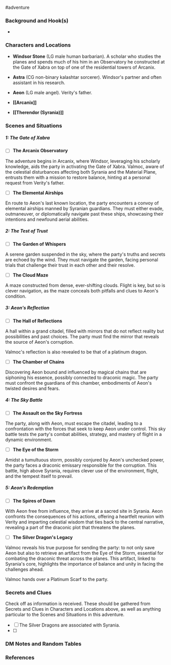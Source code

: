  #adventure 

### Background and Hook(s)

* 

### Characters and Locations

* **Windsor Stone** (LG male human barbarian). A scholar who studies the planes and spends much of his him in an Observatory he constructed at the Gate of Xabra on top of one of the residential towers of Arcanix.
* **Astra** (CG non-binary kalashtar sorcerer). Windsor's partner and often assistant in his research.
* **Aeon** (LG male angel). Verity's father.

* **[[Arcanix]]**
* **[[Therendor (Syrania)]]**

### Scenes and Situations

##### 1: The Gate of Xabra

 - [ ]  **The Arcanix Observatory**

The adventure begins in Arcanix, where Windsor, leveraging his scholarly knowledge, aids the party in activating the Gate of Xabra. Valmoc, aware of the celestial disturbances affecting both Syrania and the Material Plane, entrusts them with a mission to restore balance, hinting at a personal request from Verity's father.

 - [ ]  **The Elemental Airships**

En route to Aeon's last known location, the party encounters a convoy of elemental airships manned by Syranian guardians. They must either evade, outmaneuver, or diplomatically navigate past these ships, showcasing their intentions and newfound aerial abilities.

##### 2: The Test of Trust

 - [ ]  **The Garden of Whispers**

A serene garden suspended in the sky, where the party's truths and secrets are echoed by the wind. They must navigate the garden, facing personal trials that challenge their trust in each other and their resolve.

 - [ ]  **The Cloud Maze**

A maze constructed from dense, ever-shifting clouds. Flight is key, but so is clever navigation, as the maze conceals both pitfalls and clues to Aeon's condition.

##### 3: Aeon's Reflection

 - [ ]  **The Hall of Reflections**

A hall within a grand citadel, filled with mirrors that do not reflect reality but possibilities and past choices. The party must find the mirror that reveals the source of Aeon's corruption.

Valmoc's reflection is also revealed to be that of a platinum dragon.

 - [ ]  **The Chamber of Chains**

Discovering Aeon bound and influenced by magical chains that are siphoning his essence, possibly connected to draconic magic. The party must confront the guardians of this chamber, embodiments of Aeon's twisted desires and fears.

##### 4: The Sky Battle

 - [ ]  **The Assault on the Sky Fortress**

The party, along with Aeon, must escape the citadel, leading to a confrontation with the forces that seek to keep Aeon under control. This sky battle tests the party's combat abilities, strategy, and mastery of flight in a dynamic environment.

 - [ ]  **The Eye of the Storm**

Amidst a tumultuous storm, possibly conjured by Aeon's unchecked power, the party faces a draconic emissary responsible for the corruption. This battle, high above Syrania, requires clever use of the environment, flight, and the tempest itself to prevail.

##### 5: Aeon's Redemption

 - [ ]  **The Spires of Dawn**

With Aeon free from influence, they arrive at a sacred site in Syrania. Aeon confronts the consequences of his actions, offering a heartfelt reunion with Verity and imparting celestial wisdom that ties back to the central narrative, revealing a part of the draconic plot that threatens the planes.

 - [ ]  **The Silver Dragon's Legacy**

Valmoc reveals his true purpose for sending the party: to not only save Aeon but also to retrieve an artifact from the Eye of the Storm, essential for combating the draconic threat across the planes. This artifact, linked to Syrania's core, highlights the importance of balance and unity in facing the challenges ahead.

Valmoc hands over a Platinum Scarf to the party.

### Secrets and Clues
Check off as information is received. These should be gathered from Secrets and Clues in Characters and Locations above, as well as anything particular to the Scenes and Situations in this adventure.

 - [ ]  The Silver Dragons are associated with Syrania.
 - [ ]  

### DM Notes and Random Tables



### References

